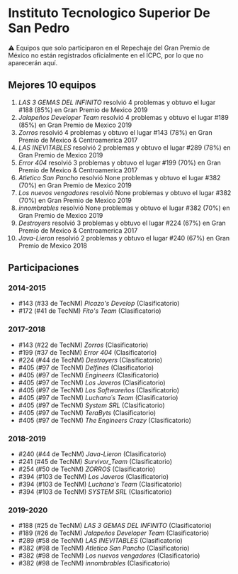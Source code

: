 # Instituto Tecnologico Superior De San Pedro

:warning: Equipos que solo participaron en el Repechaje del Gran Premio de México no están registrados oficialmente en el ICPC, por lo que no aparecerán aquí.

## Mejores 10 equipos

1. _LAS 3 GEMAS DEL INFINITO_ resolvió 4 problemas y obtuvo el lugar #188 (85%) en Gran Premio de Mexico 2019
1. _Jalapeños Developer Team_ resolvió 4 problemas y obtuvo el lugar #189 (85%) en Gran Premio de Mexico 2019
1. _Zorros_ resolvió 4 problemas y obtuvo el lugar #143 (78%) en Gran Premio de Mexico & Centroamerica 2017
1. _LAS INEVITABLES_ resolvió 2 problemas y obtuvo el lugar #289 (78%) en Gran Premio de Mexico 2019
1. _Error 404_ resolvió 3 problemas y obtuvo el lugar #199 (70%) en Gran Premio de Mexico & Centroamerica 2017
1. _Atletico San Pancho_ resolvió None problemas y obtuvo el lugar #382 (70%) en Gran Premio de Mexico 2019
1. _Los nuevos vengadores_ resolvió None problemas y obtuvo el lugar #382 (70%) en Gran Premio de Mexico 2019
1. _innombrables_ resolvió None problemas y obtuvo el lugar #382 (70%) en Gran Premio de Mexico 2019
1. _Destroyers_ resolvió 3 problemas y obtuvo el lugar #224 (67%) en Gran Premio de Mexico & Centroamerica 2017
1. _Java-Lieron_ resolvió 2 problemas y obtuvo el lugar #240 (67%) en Gran Premio de Mexico 2018

## Participaciones

### 2014-2015

- #143 (#33 de TecNM) _Picazo's Develop_ (Clasificatorio)
- #172 (#41 de TecNM) _Fito's Team_ (Clasificatorio)

### 2017-2018

- #143 (#22 de TecNM) _Zorros_ (Clasificatorio)
- #199 (#37 de TecNM) _Error 404_ (Clasificatorio)
- #224 (#44 de TecNM) _Destroyers_ (Clasificatorio)
- #405 (#97 de TecNM) _Delfines_ (Clasificatorio)
- #405 (#97 de TecNM) _Engineers_ (Clasificatorio)
- #405 (#97 de TecNM) _Los Javeros_ (Clasificatorio)
- #405 (#97 de TecNM) _Los Softwareños_ (Clasificatorio)
- #405 (#97 de TecNM) _Luchana´s Team_ (Clasificatorio)
- #405 (#97 de TecNM) _System SRL_ (Clasificatorio)
- #405 (#97 de TecNM) _TeraByts_ (Clasificatorio)
- #405 (#97 de TecNM) _The Engineers Crazy_ (Clasificatorio)

### 2018-2019

- #240 (#44 de TecNM) _Java-Lieron_ (Clasificatorio)
- #241 (#45 de TecNM) _Survivor_Team_ (Clasificatorio)
- #254 (#50 de TecNM) _ZORROS_ (Clasificatorio)
- #394 (#103 de TecNM) _Los Javeros_ (Clasificatorio)
- #394 (#103 de TecNM) _Luchana's Team_ (Clasificatorio)
- #394 (#103 de TecNM) _SYSTEM SRL_ (Clasificatorio)

### 2019-2020

- #188 (#25 de TecNM) _LAS 3 GEMAS DEL INFINITO_ (Clasificatorio)
- #189 (#26 de TecNM) _Jalapeños Developer Team_ (Clasificatorio)
- #289 (#58 de TecNM) _LAS INEVITABLES_ (Clasificatorio)
- #382 (#98 de TecNM) _Atletico San Pancho_ (Clasificatorio)
- #382 (#98 de TecNM) _Los nuevos vengadores_ (Clasificatorio)
- #382 (#98 de TecNM) _innombrables_ (Clasificatorio)



